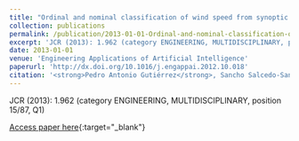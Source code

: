 ```yaml
---
title: "Ordinal and nominal classification of wind speed from synoptic pressure patterns"
collection: publications
permalink: /publication/2013-01-01-Ordinal-and-nominal-classification-of-wind-speed-from-synoptic-pressure-patterns
excerpt: 'JCR (2013): 1.962 (category ENGINEERING, MULTIDISCIPLINARY, position 15/87, Q1)'
date: 2013-01-01
venue: 'Engineering Applications of Artificial Intelligence'
paperurl: 'http://dx.doi.org/10.1016/j.engappai.2012.10.018'
citation: '<strong>Pedro Antonio Gutiérrez</strong>, Sancho Salcedo-Sanz, César Hervás-Martínez, Leo Carro-Calvo, Javier Sánchez-Monedero, Luis Prieto, &quot;Ordinal and nominal classification of wind speed from synoptic pressure patterns.&quot; Engineering Applications of Artificial Intelligence, Vol. 26(3), 2013, pp.1008--1015.'
---
```

JCR (2013): 1.962 (category ENGINEERING, MULTIDISCIPLINARY, position 15/87, Q1)

[Access paper here](http://dx.doi.org/10.1016/j.engappai.2012.10.018){:target="_blank"}
